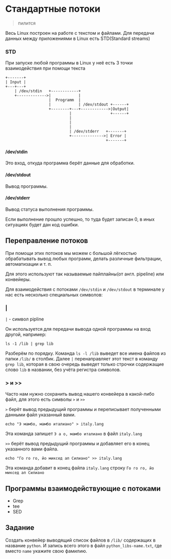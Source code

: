 # Стандартные потоки
> пилится

Весь Linux построен на работе с текстом и файлами. Для передачи данных между приложениями в Linux есть STD(Standard streams)


### STD

При запуске любой программы в Linux у неё есть 3 точки взаимодействия при помощи текста

```
+-------+
| Input |
+---+---+
    | /dev/stdin   +------------+
    +------------->|            |
                   |  Programm  |
                   |            | /dev/stdout +------+
                   +--------+---+------------>|Output|
                            |                 +------+
                            |
                            |
                            |
                            | /dev/stderr   +-------+
                            +-------------->| Error |
                                            +-------+
```

#### /dev/stdin

Это вход, откуда программа берёт данные для обработки.

#### /dev/stdout

Вывод программы.

#### /dev/stderr

Вывод статуса выполнения программы.

Если выполнение прошло успешно, то туда будет записан 0, в иных ситуациях будет дан код ошибки.



## Переправление потоков

При помощи этих потоков мы можем с большой лёгкостью обрабатывать вывод любых программ, делать различные фильтрации, автоматизации и т. п.

Для этого используют так называемые пайплайны(от англ. pipeline) или конвейеры.

Для взаимодействия с потоками `/dev/stdin` и `/dev/stdout` в терминале у нас есть несколько специальных символов:

### |

`|` - символ pipline

Он используется для передачи вывода одной программы на вход другой, например:

```
ls -1 /lib | grep lib
```

Разберём по порядку. Команда `ls -l /lib` выведет все имена файлов из папки `/lib/` в столбик. Далее `|` перенаправляет этот текст в команду `grep lib`, которая в свою очередь выведет только строчки содержащие слово `lib` в названии, без учёта регистра символов.

### > и >>

Часто нам нужно сохранить вывод нашего конвейера в какой-либо файл, для этого есть символы `>` и `>>`

`>` берёт вывод предыдущий программы и переписывает полученными данными файл указанный вами.
```
echo "Э мамбо, мамбо италиано" > italy.lang
```
Эта команда запишет `Э а о, мамбо италиано` в файл `italy.lang`

`>>` берёт вывод предыдущий программы и добавляет его в конец указанного вами файла.
```
echo "Го го го, йо миксед ап Силиано" >> italy.lang
```
Эта команда добавит в конец файла `italy.lang` строку `Го го го, йо миксед ап Силиано`

## Программы взаимодействующие с потоками

* Grep
* tee
* SED

## Задание

Создать конвейер выводящий список файлов в `/lib/` содержащих в название `python`. И запись всего этого в файл `python_libs-name.txt`, где вместо `name` укажите свою фамилию.
